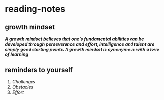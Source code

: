# reading-notes

## **growth mindset** ##

***A growth mindset believes that one’s fundamental abilities can be developed through perseverance and effort; intelligence and talent are simply good starting points. A growth mindset is synonymous with a love of learning*** 

## **reminders to yourself** ##

1.  *Challenges* 
2.  *Obstacles* 
3.  *Effort* 
